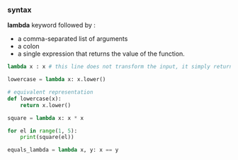 
### syntax

**lambda** keyword followed by :

- a comma-separated list of arguments
- a colon
- a single expression that returns the value of the function.


```python 
lambda x : x # this line does not transform the input, it simply returns it as is for the sake of the example
``` 

```python
lowercase = lambda x: x.lower()

# equivalent representation
def lowercase(x):
    return x.lower()
```

```python
square = lambda x: x * x

for el in range(1, 5):
    print(square(el))

```

```python
equals_lambda = lambda x, y: x == y
```
